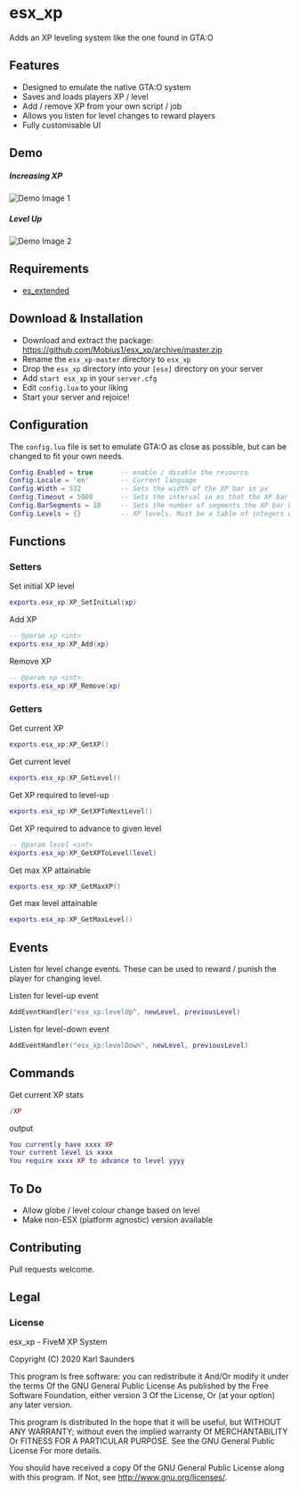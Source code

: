 # esx_xp
Adds an XP leveling system like the one found in GTA:O

## Features
* Designed to emulate the native GTA:O system
* Saves and loads players XP / level
* Add / remove XP from your own script / job
* Allows you listen for level changes to reward players
* Fully customisable UI

## Demo
##### Increasing XP

![Demo Image 1](https://i.imgur.com/b3T7e5C.gif)

##### Level Up

![Demo Image 2](https://i.imgur.com/0wI0Via.gif)


## Requirements

* [es_extended](https://github.com/ESX-Org/es_extended)

## Download & Installation

* Download and extract the package: https://github.com/Mobius1/esx_xp/archive/master.zip
* Rename the `esx_xp-master` directory to `esx_xp`
* Drop the `esx_xp` directory into your `[esx]` directory on your server
* Add `start esx_xp` in your `server.cfg`
* Edit `config.lua` to your liking
* Start your server and rejoice!

## Configuration

The `config.lua` file is set to emulate GTA:O as close as possible, but can be changed to fit your own needs.

```lua
Config.Enabled = true       -- enable / disable the resource
Config.Locale = 'en'        -- Current language
Config.Width = 532          -- Sets the width of the XP bar in px
Config.Timeout = 5000       -- Sets the interval in ms that the XP bar is shown after updating
Config.BarSegments = 10     -- Sets the number of segments the XP bar has. Native GTA:O is 10
Config.Levels = {}          -- XP levels. Must be a table of integers with the first element being 0.
```

## Functions

### Setters

Set initial XP level
```lua
exports.esx_xp:XP_SetInitial(xp)
```

Add XP
```lua
-- @param xp <int>
exports.esx_xp:XP_Add(xp)
```

Remove XP
```lua
-- @param xp <int>
exports.esx_xp:XP_Remove(xp)
```

### Getters

Get current XP
```lua
exports.esx_xp:XP_GetXP()
```

Get current level
```lua
exports.esx_xp:XP_GetLevel()
```

Get XP required to level-up
```lua
exports.esx_xp:XP_GetXPToNextLevel()
```

Get XP required to advance to given level
```lua
-- @param level <int>
exports.esx_xp:XP_GetXPToLevel(level)
```

Get max XP attainable
```lua
exports.esx_xp:XP_GetMaxXP()
```

Get max level attainable
```lua
exports.esx_xp:XP_GetMaxLevel()
```

## Events

Listen for level change events. These can be used to reward / punish the player for changing level.

Listen for level-up event
```lua
AddEventHandler("esx_xp:levelUp", newLevel, previousLevel)
```
Listen for level-down event
```lua
AddEventHandler("esx_xp:levelDown", newLevel, previousLevel)
```

## Commands
Get current XP stats
```lua
/XP
```
output
```lua
You currently have xxxx XP
Your current level is xxxx
You require xxxx XP to advance to level yyyy
```

## To Do
* Allow globe / level colour change based on level
* Make non-ESX (platform agnostic) version available

## Contributing
Pull requests welcome.

## Legal

### License

esx_xp - FiveM XP System

Copyright (C) 2020 Karl Saunders

This program Is free software: you can redistribute it And/Or modify it under the terms Of the GNU General Public License As published by the Free Software Foundation, either version 3 Of the License, Or (at your option) any later version.

This program Is distributed In the hope that it will be useful, but WITHOUT ANY WARRANTY; without even the implied warranty Of MERCHANTABILITY Or FITNESS FOR A PARTICULAR PURPOSE. See the GNU General Public License For more details.

You should have received a copy Of the GNU General Public License along with this program. If Not, see http://www.gnu.org/licenses/.